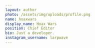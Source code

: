 ```yaml
---
layout: author
photo: /assets/img/uploads/profile.png
name: hoaxwars
display_name: Hoax Wars 
position: Chief Editor
bio: Just a developer.
instagram_username: larpwave
---
```


